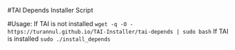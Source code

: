 #TAI Depends Installer Script

#Usage: 
If TAI is not installed
`wget -q -O - https://turannul.github.io/TAI-Installer/tai-depends | sudo bash`
If TAI is installed
`sudo ./install_depends`